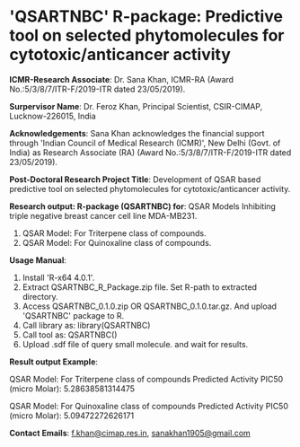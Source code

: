 # 'QSARTNBC' R-package: Predictive tool on selected phytomolecules for cytotoxic/anticancer activity

**ICMR-Research Associate**: Dr. Sana Khan, ICMR-RA (Award No.:5/3/8/7/ITR-F/2019-ITR dated 23/05/2019).

**Surpervisor Name**: Dr. Feroz Khan, Principal Scientist, CSIR-CIMAP, Lucknow-226015, India

**Acknowledgements**:
Sana Khan acknowledges the financial support through 'Indian Council of Medical Research (ICMR)', New Delhi (Govt. of India) as Research Associate (RA) (Award No.:5/3/8/7/ITR-F/2019-ITR dated 23/05/2019). 

**Post-Doctoral Research Project Title**:
Development of QSAR based predictive tool on selected phytomolecules for cytotoxic/anticancer activity.



**Research output: R-package (QSARTNBC) for**: QSAR Models Inhibiting triple negative breast cancer cell line MDA-MB231.
1. QSAR Model: For Triterpene class of compounds.
2. QSAR Model: For Quinoxaline class of compounds.

**Usage Manual**:
1. Install 'R-x64 4.0.1'.
2. Extract QSARTNBC_R_Package.zip file. Set R-path to extracted directory.
3. Access QSARTNBC_0.1.0.zip OR QSARTNBC_0.1.0.tar.gz. And upload 'QSARTNBC' package to R. 
4. Call library as: library(QSARTNBC)
5. Call tool as: QSARTNBC()
6. Upload .sdf file of query small molecule. and wait for results.

**Result output Example**:

QSAR Model: For Triterpene class of compounds
     Predicted Activity PIC50 (micro Molar):  5.28638581314475
     
QSAR Model: For Quinoxaline class of compounds
     Predicted Activity PIC50 (micro Molar):  5.09472272626171


**Contact Emails**:
f.khan@cimap.res.in, sanakhan1905@gmail.com


